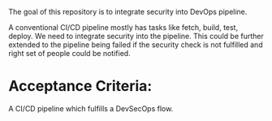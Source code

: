 The goal of this repository is to integrate security into DevOps pipeline.

A conventional CI/CD pipeline mostly has tasks like fetch, build, test, deploy. We need to integrate security into the pipeline. This could be further extended to the pipeline being failed if the security check is not fulfilled and right set of people could be notified.

<h1>
Acceptance Criteria: 
 </h1>
A CI/CD pipeline which fulfills a DevSecOps flow.
